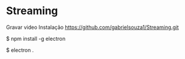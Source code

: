# Streaming
Gravar video
Instalação
https://github.com/gabrielsouza1/Streaming.git

$ npm install -g electron

$ electron .
